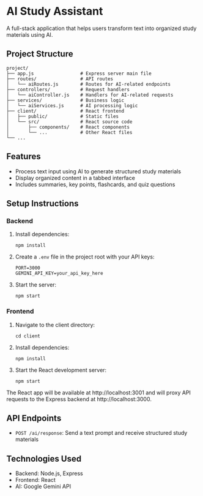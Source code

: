 # AI Study Assistant

A full-stack application that helps users transform text into organized study materials using AI.

## Project Structure

```
project/
├── app.js                 # Express server main file
├── routes/                # API routes
│   └── aiRoutes.js        # Routes for AI-related endpoints
├── controllers/           # Request handlers
│   └── aiController.js    # Handlers for AI-related requests
├── services/              # Business logic 
│   └── aiServices.js      # AI processing logic
├── client/                # React frontend
│   ├── public/            # Static files
│   └── src/               # React source code
│       ├── components/    # React components
│       └── ...            # Other React files
└── ...
```

## Features

- Process text input using AI to generate structured study materials
- Display organized content in a tabbed interface
- Includes summaries, key points, flashcards, and quiz questions

## Setup Instructions

### Backend

1. Install dependencies:
   ```
   npm install
   ```

2. Create a `.env` file in the project root with your API keys:
   ```
   PORT=3000
   GEMINI_API_KEY=your_api_key_here
   ```

3. Start the server:
   ```
   npm start
   ```

### Frontend

1. Navigate to the client directory:
   ```
   cd client
   ```

2. Install dependencies:
   ```
   npm install
   ```

3. Start the React development server:
   ```
   npm start
   ```

The React app will be available at http://localhost:3001 and will proxy API requests to the Express backend at http://localhost:3000.

## API Endpoints

- `POST /ai/response`: Send a text prompt and receive structured study materials

## Technologies Used

- Backend: Node.js, Express
- Frontend: React
- AI: Google Gemini API 